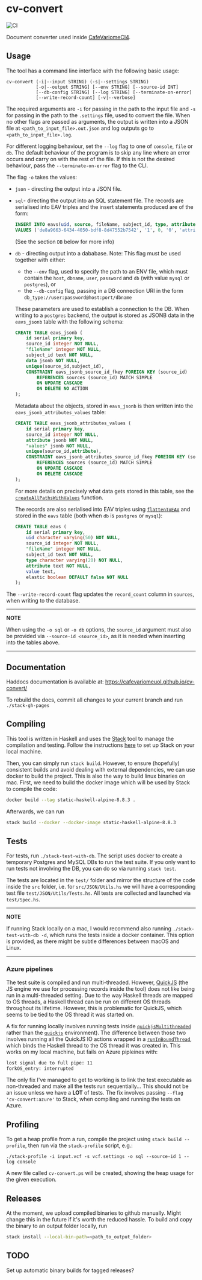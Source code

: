 # cv-convert
![CI](https://github.com/CafeVariomeUoL/cv-convert/workflows/CI/badge.svg)

Document converter used inside [CafeVariomeCI4](https://github.com/CafeVariomeUoL/CafeVariomeCI4). 


## Usage

The tool has a command line interface with the following basic usage:

```
cv-convert (-i|--input STRING) (-s|--settings STRING) 
           [-o|--output STRING] [--env STRING] [--source-id INT] 
           [--db-config STRING] [--log STRING] [--terminate-on-error] 
           [--write-record-count] [-v|--verbose]
```

The required arguments are `-i` for passing in the path to the input file and `-s` for passing in the path to
the `.settings` file, used to convert the file. When no other flags are passed as arguments, the output is written
into a JSON file at `<path_to_input_file>.out.json` and log outputs go to `<path_to_input_file>.log`.

For different logging behaviour, set the `--log` flag to one of `console`, `file` or `db`. The default behaviour of the program is to skip any line where an error occurs and carry on with the rest of the file. If this is not the desired behaviour, pass the `--terminate-on-error` flag to the CLI.

The flag `-o` takes the values:

- `json` - directing the output into a JSON file.
- `sql`- directing the output into an SQL statement file. The records are serialised into EAV triples and the insert statements produced are of the form:
    ```sql
    INSERT INTO eavs(uid, source, fileName, subject_id, type, attribute, value, elastic) 
    VALUES ('de8a9663-6434-4050-bdf8-8d47552b7542', '1', 0, '0', 'attribute', 'subject_id', '0', 0);
    ```
    (See the section `DB` below for more info)
- `db` - directing output into a dababase. Note: This flag must be used together with either:
    *   the `--env` flag, used to specify the path to an ENV file, which must contain the `host`, `dbname`, `user`, `password` and `db` (with value `mysql` or `postgres`), or
    *   the `--db-config` flag, passing in a DB connection URI in the form `db_type://user:password@host:port/dbname`
    
    These parameters are used to establish a connection to the DB. When writing to a `postgres` backend, the output is stored as
    JSONB data in the `eavs_jsonb` table with the following schema:

    ```sql
    CREATE TABLE eavs_jsonb (
        id serial primary key,
        source_id integer NOT NULL,
        "fileName" integer NOT NULL,
        subject_id text NOT NULL,
        data jsonb NOT NULL,
        unique(source_id,subject_id),
        CONSTRAINT eavs_jsonb_source_id_fkey FOREIGN KEY (source_id)
            REFERENCES sources (source_id) MATCH SIMPLE
            ON UPDATE CASCADE
            ON DELETE NO ACTION
    );
    ```

    Metadata about the objects, stored in `eavs_jsonb` is then written into the `eavs_jsonb_attributes_values` table:

    ```sql
    CREATE TABLE eavs_jsonb_attributes_values (
        id serial primary key,
        source_id integer NOT NULL,
        attribute jsonb NOT NULL,
        "values" jsonb NOT NULL,
        unique(source_id,attribute),
        CONSTRAINT eavs_jsonb_attributes_source_id_fkey FOREIGN KEY (source_id)
            REFERENCES sources (source_id) MATCH SIMPLE
            ON UPDATE CASCADE
            ON DELETE CASCADE
    );
    ```

    For more details on precisely what data gets stored in this table, see the [`createAllPathsWithValues`](https://cafevariomeuol.github.io/cv-convert/JSON-Utils.html#v:createAllPathsWithValues)
    function.

    The records are also serialised into EAV triples using [`flattenToEAV`](https://cafevariomeuol.github.io/cv-convert/JSON-Utils.html#v:flattenToEAV) and stored in the `eavs` table (both when `db` is `postgres` or `mysql`):

    ```sql
    CREATE TABLE eavs (
        id serial primary key,
        uid character varying(50) NOT NULL,
        source_id integer NOT NULL,
        "fileName" integer NOT NULL,
        subject_id text NOT NULL,
        type character varying(20) NOT NULL,
        attribute text NOT NULL,
        value text,
        elastic boolean DEFAULT false NOT NULL
    );
    ```

The `--write-record-count` flag updates the `record_count` column in `sources`, when writing to the database.

---
**NOTE**

When using the `-o sql` or `-o db` options, the `source_id` argument must also be provided via `--source-id <source_id>`, as it is needed when inserting into the tables above.

---

## Documentation
Haddocs documentation is available at: https://cafevariomeuol.github.io/cv-convert/

To rebuild the docs, commit all changes to your current branch and run `./stack-gh-pages` 


## Compiling

This tool is written in Haskell and uses the [Stack](https://docs.haskellstack.org/en/stable/README/) tool to manage the compilation and testing. 
Follow the instructions [here](https://docs.haskellstack.org/en/stable/install_and_upgrade/) to set up Stack on your local machine.

Then, you can simply run `stack build`. However, to ensure (hopefully) consistent builds and avoid dealing with external dependencies,
we can use docker to build the project. This is also the way to build linux binaries on mac. 
First, we need to build the docker image which will be used by Stack to compile the code:

```bash
docker build --tag static-haskell-alpine-8.8.3 .
```

Afterwards, we can run

```bash
stack build --docker --docker-image static-haskell-alpine-8.8.3
```

## Tests

For tests, run `./stack-test-with-db`. The script uses docker to create a temporary Postgres and MySQL DBs to run the test suite. 
If you only want to run tests not involving the DB, you can do so via running `stack test`.

The tests are located in the `test/` folder and mirror the structure of the code inside the `src` folder, i.e.
for `src/JSON/Utils.hs` we will have a corresponding test file `test/JSON/Utils/Tests.hs`. All tests are collected and launched via `test/Spec.hs`.


---
**NOTE**

If running Stack locally on a mac, I would recommend also running `./stack-test-with-db -d`, which runs the tests inside a docker container. This option is provided, as there might be subtle differences between macOS and Linux.

---

### Azure pipelines

The test suite is compiled and run multi-threaded. However, [QuickJS](https://bellard.org/quickjs/) (the JS engine we use for processing records inside the tool) does not like 
being run in a multi-threaded setting. Due to the way Haskell threads are mapped to OS threads, a Haskell thread can be run on different OS threads throughout its lifetime. 
However, this is problematic for QuickJS, which seems to be tied to the OS thread it was started on.

A fix for running locally involves running tests inside [`quickjsMultithreaded`](https://hackage.haskell.org/package/quickjs-hs-0.1.2.1/docs/Quickjs.html#t:quickjsMultithreaded) rather than the 
[`quickjs`](https://hackage.haskell.org/package/quickjs-hs-0.1.2.1/docs/Quickjs.html#t:quickjs) environment). 
The difference between those two involves running all the QuickJS IO actions wrapped in a [`runInBoundThread`](https://hackage.haskell.org/package/base-4.14.0.0/docs/Control-Concurrent.html#v:runInBoundThread), 
which binds the Haskell thread to the OS thread it was created in. This works on my local machine, but fails on Azure pipleines with:

```bash
lost signal due to full pipe: 11
forkOS_entry: interrupted
```

The only fix I've managed to get to working is to link the test executable as non-threaded and make all the tests run sequentially... 
This should not be an issue unless we have a **LOT** of tests. The fix involves passing `--flag 'cv-convert:azure'` to Stack, when compiling and running the tests on Azure.

## Profiling

To get a heap profile from a run, compile the project using `stack build --profile`, then run via the `stack-profile` script, e.g.:

```
./stack-profile -i input.vcf -s vcf.settings -o sql --source-id 1 --log console
```

A new file called `cv-convert.ps` will be created, showing the heap usage for the given execution.

## Releases

At the moment, we upload compiled binaries to github manually. Might change this in the future if it's worth the reduced hassle. To build and copy the binary to an output folder locally, run

```bash
stack install --local-bin-path=<path_to_output_folder>
```

## TODO

Set up automatic binary builds for tagged releases?
